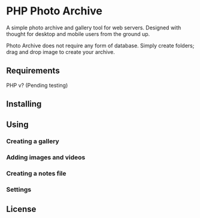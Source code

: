 # PHP Photo Archive
A simple photo archive and gallery tool for web servers. Designed with thought for desktop and mobile users from the ground up.

Photo Archive does not require any form of database. Simply create folders; drag and drop image to create your archive.

## Requirements
PHP v? (Pending testing)

## Installing

## Using

### Creating a gallery

### Adding images and videos

### Creating a notes file

### Settings

## License
